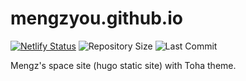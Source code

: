# mengzyou.github.io

[![Netlify Status](https://api.netlify.com/api/v1/badges/5966839d-10c4-46b1-9d51-e07979681755/deploy-status)](https://app.netlify.com/sites/mengz/deploys) ![Repository Size](https://img.shields.io/github/repo-size/mengzyou/mengzyou.github.io) ![Last Commit](https://img.shields.io/github/last-commit/mengzyou/mengzyou.github.io)

Mengz's space site (hugo static site) with Toha theme.
